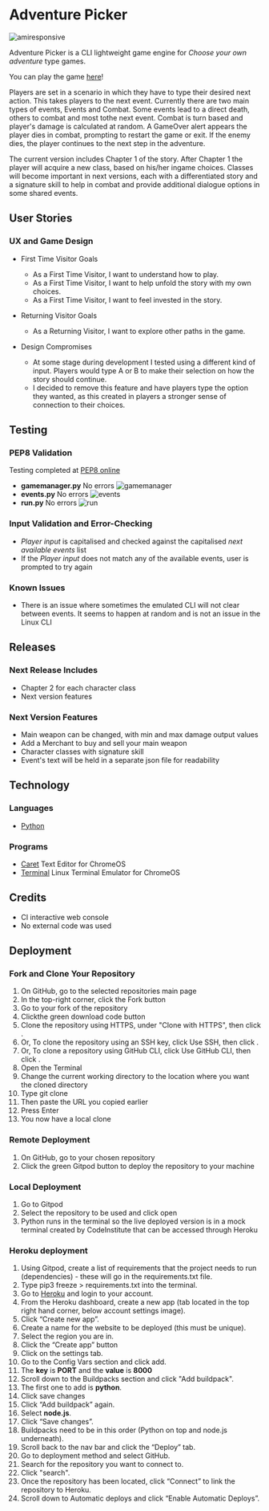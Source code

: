 # Adventure Picker

![amiresponsive](/assets/images/amiresponsive.png)

Adventure Picker is a CLI lightweight game engine for *Choose your own adventure* type games.

You can play the game [here](https://adventure-picker.herokuapp.com/)!

Players are set in a scenario in which they have to type their desired next action. This takes players to the next event. Currently there are two main types of events, Events and Combat. Some events lead to a direct death, others to combat and most tothe next event. Combat is turn based and player's damage is calculated at random. A GameOver alert appears the player dies in combat, prompting to restart the game or exit. If the enemy dies, the player continues to the next step in the adventure.

The current version includes Chapter 1 of the story. After Chapter 1 the player will acquire a new class, based on his/her ingame choices. Classes will become important in next versions, each with a differentiated story and a signature skill to help in combat and provide additional dialogue options in some shared events.


## User Stories
### UX and Game Design
- First Time Visitor Goals
    - As a First Time Visitor, I want to understand how to play.
    - As a First Time Visitor, I want to help unfold the story with my own choices.
    - As a First Time Visitor, I want to feel invested in the story.

- Returning Visitor Goals
    - As a Returning Visitor, I want to explore other paths in the game.

- Design Compromises
    - At some stage during development I tested using a different kind of input. Players would type A or B to make their selection on how the story should continue.
    - I decided to remove this feature and have players type the option they wanted, as this created in players a stronger sense of connection to their choices.

## Testing
### PEP8 Validation
Testing completed at [PEP8 online](http://pep8online.com/)
- **gamemanager.py** No errors ![gamemanager](/assets/images/gamemanager-pep8.png)
- **events.py** No errors ![events](/assets/images/events-pep8.png)
- **run.py** No errors ![run](/assets/images/run-pep8.png)

### Input Validation and Error-Checking
- *Player input* is capitalised and checked against the capitalised *next available events* list
- If the *Player input* does not match any of the available events, user is prompted to try again

### Known Issues
- There is an issue where sometimes the emulated CLI will not clear between events. It seems to happen at random and is not an issue in the Linux CLI


## Releases
### Next Release Includes
- Chapter 2 for each character class
- Next version features

### Next Version Features
- Main weapon can be changed, with min and max damage output values
- Add a Merchant to buy and sell your main weapon
- Character classes with signature skill
- Event's text will be held in a separate json file for readability

## Technology
### Languages
- [Python](https://www.python.org/)

### Programs
- [Caret](https://chrome.google.com/webstore/detail/caret/fljalecfjciodhpcledpamjachpmelml?hl=en) Text Editor for ChromeOS
- [Terminal](https://chromeos.dev/en/productivity/terminal) Linux Terminal Emulator for ChromeOS

## Credits
- CI interactive web console
- No external code was used

## Deployment

### Fork and Clone Your Repository
1. On GitHub, go to the selected repositories main page
2. In the top-right corner, click the Fork button
3. Go to your fork of the repository
4. Clickthe green download code button
5. Clone the repository using HTTPS, under "Clone with HTTPS", then click .
6. Or, To clone the repository using an SSH key, click Use SSH, then click .
7. Or, To clone a repository using GitHub CLI, click Use GitHub CLI, then click .
8. Open the Terminal
9. Change the current working directory to the location where you want the cloned directory
10. Type git clone
11. Then paste the URL you copied earlier
12. Press Enter
13. You now have a local clone

### Remote Deployment
1. On GitHub, go to your chosen repository
2. Click the green Gitpod button to deploy the repository to your machine

### Local Deployment
1. Go to Gitpod
2. Select the repository to be used and click open
3. Python runs in the terminal so the live deployed version is in a mock terminal created by CodeInstitute that can be accessed through Heroku

### Heroku deployment
1. Using Gitpod, create a list of requirements that the project needs to run (dependencies) - these will go in the requirements.txt file.
2. Type pip3 freeze > requirements.txt into the terminal.
3. Go to [Heroku](https://heroku.com) and login to your account.
4. From the Heroku dashboard, create a new app (tab located in the top right hand corner, below account settings image).
5. Click “Create new app”.
6. Create a name for the website to be deployed (this must be unique).
7. Select the region you are in.
8. Click the “Create app” button
9. Click on the settings tab.
10. Go to the Config Vars section and click add.
11. The **key** is **PORT** and the **value** is **8000**
12. Scroll down to the Buildpacks section and click "Add buildpack".
13. The first one to add is **python**.
14. Click save changes
15. Click “Add buildpack” again.
16. Select **node.js**.
17. Click “Save changes”.
18. Buildpacks need to be in this order (Python on top and node.js underneath).
19. Scroll back to the nav bar and click the “Deploy” tab.
20. Go to deployment method and select GitHub.
21. Search for the repository you want to connect to.
22. Click "search".
23. Once the repository has been located, click “Connect” to link the repository to Heroku.
24. Scroll down to Automatic deploys and click “Enable Automatic Deploys”.

